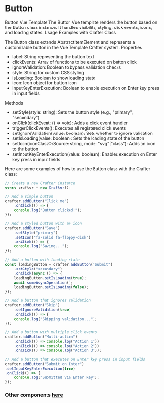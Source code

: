 # Button

Button Vue Template
The Button Vue template renders the button based on the Button class instance. It handles visibility, styling, click events, icons, and loading states.
Usage Examples with Crafter Class

The Button class extends AbstractItemElement and represents a customizable button in the Vue Template Crafter system.
Properties

- label: String representing the button text
- clickEvents: Array of functions to be executed on button click
- ignoreValidation: Boolean to bypass validation checks
- style: String for custom CSS styling
- isLoading: Boolean to show loading state
- icon: Icon object for button icon
- inputKeyEnterExecution: Boolean to enable execution on Enter key press in input fields

Methods

- setStyle(style: string): Sets the button style (e.g., "primary", "secondary")
- onClick(clickEvent: () => void): Adds a click event handler
- triggerClickEvents(): Executes all registered click events
- setIgnoreValidation(value: boolean): Sets whether to ignore validation
- setIsLoading(value: boolean): Sets the loading state of the button
- setIcon(iconClassOrSource: string, mode: "svg"|"class"): Adds an icon to the button
- setInputKeyEnterExecution(value: boolean): Enables execution on Enter key press in input fields


Here are some examples of how to use the Button class with the Crafter class:
```TypeScript
// Create a new Crafter instance
const crafter = new Crafter();

// Add a simple button
crafter.addButton("Click me")
    .onClick(() => {
    console.log("Button clicked!");
});

// Add a styled button with an icon
crafter.addButton("Save")
    .setStyle("primary")
    .setIcon("fa-solid fa-floppy-disk")
    .onClick(() => {
    console.log("Saving...");
});

// Add a button with loading state
const loadingButton = crafter.addButton("Submit")
    .setStyle("secondary")
    .onClick(async () => {
    loadingButton.setIsLoading(true);
    await someAsyncOperation();
    loadingButton.setIsLoading(false);
});

// Add a button that ignores validation
crafter.addButton("Skip")
    .setIgnoreValidation(true)
    .onClick(() => {
    console.log("Skipping validation...");
});

// Add a button with multiple click events
crafter.addButton("Multi-action")
    .onClick(() => console.log("Action 1"))
    .onClick(() => console.log("Action 2"))
    .onClick(() => console.log("Action 3"));

// Add a button that executes on Enter key press in input fields
crafter.addButton("Submit on Enter")
.setInputKeyEnterExecution(true)
.onClick(() => {
    console.log("Submitted via Enter key");
});
```

### Other components [here](./../Components.README.md)